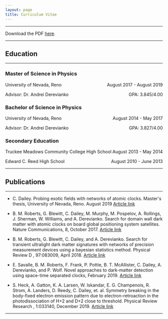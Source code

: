 ```yaml
---
layout: page
title: Curriculum Vitae
---
```

___

Download the PDF [here](\CV\Curriculum_Vitae-2020-02-04.pdf).  

___

## Education

___

### Master of Science in Physics
<p style="text-align:left;">
    University of Nevada, Reno
    <span style="float:right;">
        August 2017 - August 2019
    </span>
</p><p style="text-align:left;">
    Advisor: Dr. Andrei Derevianko
    <span style="float:right;">
        GPA: 3.845/4.00
    </span>
</p>

### Bachelor of Science in Physics
<p style="text-align:left;">
    University of Nevada, Reno
    <span style="float:right;">
        August 2014 - May 2017
    </span>
</p>
<p style="text-align:left;">
    Advisor: Dr. Andrei Derevianko
    <span style="float:right;">
        GPA: 3.827/4.00
    </span>
</p>

### Secondary Education
<p style="text-align:left;">
    Truckee Meadows Community College High School
    <span style="float:right;">
        August 2013 - May 2014
    </span>
</p>
<p style="text-align:left;">
    Edward C. Reed High School
    <span style="float:right;">
        August 2010 - June 2013
    </span>
</p>

___

## Publications

___

* C. Dailey. Probing exotic fields with networks of atomic clocks. Master's thesis, University of Nevada, Reno. August 2019 [Article link](http://hdl.handle.net/11714/6029)


* B. M. Roberts, G. Blewitt, C. Dailey, M. Murphy, M. Pospelov, A. Rollings, J. Sherman, W. Williams,
and A. Derevianko. Search for domain wall dark matter with atomic clocks on board global positioning
system satellites.
Nature Communications, 8, October 2017. [Article link](https://www.nature.com/articles/s41467-017-01440-4)

* B.  M.  Roberts,  G.  Blewitt,  C.  Dailey,  and  A.  Derevianko.   Search  for  transient  ultralight  dark
matter signatures with networks of precision measurement devices using a bayesian statistics method.
Physical Review D
, 97:083009, April 2018. [Article link](https://journals.aps.org/prd/abstract/10.1103/PhysRevD.97.083009)

* E.  Savalle,  B.  M.  Roberts,  F.  Frank,  P.  Pottie,  B.  T.  McAllister,  C.  Dailey,  A.  Derevianko,  and
P.  Wolf.   Novel  approaches  to  dark-matter  detection  using  space-time  separated  clocks,  February 2019.  [Article link](https://arxiv.org/abs/1902.07192)

* S. Heck, A. Gatton, K. A. Larsen, W. Iskandar, E. G. Champenois, R. Strom, A. Landers, D. Reedy,
C. Dailey,  et. al. Symmetry  breaking  in  the  body-fixed  electron  emission  pattern  due to electron-retroaction in the photodissociation of H+2 and D+2 close to threshold.
Physical Review
Research
, 1:033140, December 2019.  [Article link](https://journals.aps.org/prresearch/abstract/10.1103/PhysRevResearch.1.033140)

___
